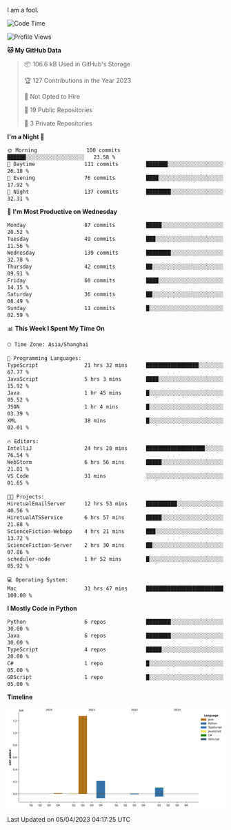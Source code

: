 I am a fool.

<!--START_SECTION:waka-->
![Code Time](http://img.shields.io/badge/Code%20Time-260%20hrs%2028%20mins-blue)

![Profile Views](http://img.shields.io/badge/Profile%20Views-3-blue)

**🐱 My GitHub Data** 

> 📦 106.6 kB Used in GitHub's Storage 
 > 
> 🏆 127 Contributions in the Year 2023
 > 
> 🚫 Not Opted to Hire
 > 
> 📜 19 Public Repositories 
 > 
> 🔑 3 Private Repositories 
 > 
**I'm a Night 🦉** 

```text
🌞 Morning                100 commits         ██████░░░░░░░░░░░░░░░░░░░   23.58 % 
🌆 Daytime                111 commits         ███████░░░░░░░░░░░░░░░░░░   26.18 % 
🌃 Evening                76 commits          ████░░░░░░░░░░░░░░░░░░░░░   17.92 % 
🌙 Night                  137 commits         ████████░░░░░░░░░░░░░░░░░   32.31 % 
```
📅 **I'm Most Productive on Wednesday** 

```text
Monday                   87 commits          █████░░░░░░░░░░░░░░░░░░░░   20.52 % 
Tuesday                  49 commits          ███░░░░░░░░░░░░░░░░░░░░░░   11.56 % 
Wednesday                139 commits         ████████░░░░░░░░░░░░░░░░░   32.78 % 
Thursday                 42 commits          ██░░░░░░░░░░░░░░░░░░░░░░░   09.91 % 
Friday                   60 commits          ████░░░░░░░░░░░░░░░░░░░░░   14.15 % 
Saturday                 36 commits          ██░░░░░░░░░░░░░░░░░░░░░░░   08.49 % 
Sunday                   11 commits          █░░░░░░░░░░░░░░░░░░░░░░░░   02.59 % 
```


📊 **This Week I Spent My Time On** 

```text
🕑︎ Time Zone: Asia/Shanghai

💬 Programming Languages: 
TypeScript               21 hrs 32 mins      █████████████████░░░░░░░░   67.77 % 
JavaScript               5 hrs 3 mins        ████░░░░░░░░░░░░░░░░░░░░░   15.92 % 
Java                     1 hr 45 mins        █░░░░░░░░░░░░░░░░░░░░░░░░   05.52 % 
JSON                     1 hr 4 mins         █░░░░░░░░░░░░░░░░░░░░░░░░   03.39 % 
XML                      38 mins             █░░░░░░░░░░░░░░░░░░░░░░░░   02.01 % 

🔥 Editors: 
IntelliJ                 24 hrs 20 mins      ███████████████████░░░░░░   76.54 % 
WebStorm                 6 hrs 56 mins       █████░░░░░░░░░░░░░░░░░░░░   21.81 % 
VS Code                  31 mins             ░░░░░░░░░░░░░░░░░░░░░░░░░   01.65 % 

🐱‍💻 Projects: 
HiretualEmailServer      12 hrs 53 mins      ██████████░░░░░░░░░░░░░░░   40.56 % 
HiretualATSService       6 hrs 57 mins       █████░░░░░░░░░░░░░░░░░░░░   21.88 % 
ScienceFiction-Webapp    4 hrs 21 mins       ███░░░░░░░░░░░░░░░░░░░░░░   13.72 % 
ScienceFiction-Server    2 hrs 30 mins       ██░░░░░░░░░░░░░░░░░░░░░░░   07.86 % 
scheduler-node           1 hr 52 mins        █░░░░░░░░░░░░░░░░░░░░░░░░   05.92 % 

💻 Operating System: 
Mac                      31 hrs 47 mins      █████████████████████████   100.00 % 
```

**I Mostly Code in Python** 

```text
Python                   6 repos             ████████░░░░░░░░░░░░░░░░░   30.00 % 
Java                     6 repos             ████████░░░░░░░░░░░░░░░░░   30.00 % 
TypeScript               4 repos             █████░░░░░░░░░░░░░░░░░░░░   20.00 % 
C#                       1 repo              █░░░░░░░░░░░░░░░░░░░░░░░░   05.00 % 
GDScript                 1 repo              █░░░░░░░░░░░░░░░░░░░░░░░░   05.00 % 
```



**Timeline**

![Lines of Code chart](https://raw.githubusercontent.com/VeejaLiu/VeejaLiu/master/assets/bar_graph.png)


 Last Updated on 05/04/2023 04:17:25 UTC
<!--END_SECTION:waka-->
